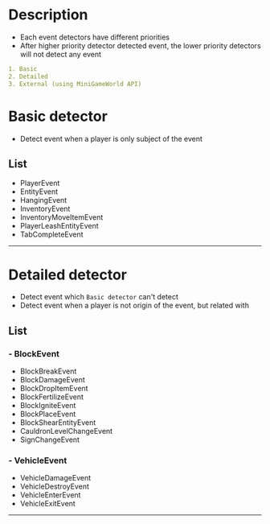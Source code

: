 # Description
- Each event detectors have different priorities
- After higher priority detector detected event, the lower priority detectors will not detect any event
```yaml
1. Basic
2. Detailed
3. External (using MiniGameWorld API)
```

# Basic detector
- Detect event when a player is only subject of the event

## List
- PlayerEvent
- EntityEvent
- HangingEvent
- InventoryEvent
- InventoryMoveItemEvent
- PlayerLeashEntityEvent
- TabCompleteEvent

---

# Detailed detector
- Detect event which `Basic detector` can't detect
- Detect event when a player is not origin of the event, but related with

## List

### - BlockEvent
- BlockBreakEvent
- BlockDamageEvent
- BlockDropItemEvent
- BlockFertilizeEvent
- BlockIgniteEvent
- BlockPlaceEvent
- BlockShearEntityEvent
- CauldronLevelChangeEvent
- SignChangeEvent

### - VehicleEvent
- VehicleDamageEvent
- VehicleDestroyEvent
- VehicleEnterEvent
- VehicleExitEvent

---
<!-- 
# Custom Detectable detector
- There are two ways to process undetectable events
- If you handle a undetectable event, you need to make sure the event is related with your minigame, because undetectable event will be passed the event to the minigame even if the event is not related with your minigame
- If need event already detectable by `API event detector` for some reason(e.g. performance(e.g. PlayerMoveEvent)), make sure that `useEventDetector` setting to `false` (ref: `PlayerMoveEvent` of [Parkour](https://github.com/MiniGameWorlds/AllMiniGames/blob/main/src/com/worldbiomusic/allgames/games/solobattle/parkour/Parkour.java))


## First method
- Add `getSetting().addCustomDetectableEvent(EventYouWant.class);` in constructor
```java
public class YourMiniGame extends SoloMiniGame implements Listener {
	public YourMiniGame() {
		super("YourMiniGame", 60, 10);

		// add custom detectable event
		getSetting().addCustomDetectableEvent(WeatherChangeEvent.class);
	}

	@Override
	protected void onEvent(Event event) {
		if (event instanceof WeatherChangeEvent) {
			WeatherChangeEvent e = (WeatherChangeEvent) event;
			e.getWorld().setWeatherDuration(1);
		}
	}
}
```


## Second method
- If a event passed to the `minigame.passEvent()` from the event listener, you can process the event you want in the `onEvent()` of your minigame class
- **If event could contain any player, check the player is playing your minigame before pass event with `passEvent()`**
```java
public class CommonListener implements Listener {
	MiniGame minigame;

	public CommonListener() {
        // register listener to plugin manager
        Bukkit.getPluginManager().registerEvents(this, YourPluginMain);

		// register minigame
		MiniGameWorld mw = MiniGameWorld.create("x.x.x");
		minigame = new FitTool();
		mw.registerGame(minigame);
	}

	@EventHandler
	public void onWeatherChanged(WeatherChangeEvent e) {
		// pass undetectable event: event will be passed to the minigame.onEvent()
		this.minigame.passEvent(e);
	}
	
	@EventHandler
	public void onProjectileHit(ProjectileHitEvent e) {
		// pass undetectable event: event will be passed to the minigame.onEvent()
		this.minigame.passEvent(e);
	}
	
	@EventHandler
	public void onProjectileHit(ProjectileHitEvent e) {
		// check player if event could contains players 
		if (e.getEntity().getShooter() instanceof Player) {
			Player shooter = (Player) e.getEntity().getShooter();
			
			// check player is playing your minigame
			if (minigame.containsPlayer(shooter)) {
				this.minigame.passEvent(e);
			}
		}
	}
}
```



## Third method
- Implements `Listener` and register to bukkit plugin manager and make event handler method in your minigame class, then pass event to `passEvent()`
- **If event could contain any player, check the player is playing your minigame before pass event with `passEvent()`**
- **NEVER process event directly in event handler method**
- **NEVER pass event directly to onEvent() in event handler method, but pass to only passEvent()**
```java
public class YourMiniGame extends SoloMiniGame implements Listener {

	public YourMiniGame() {
		super("YourMiniGame", 60, 10);

        // register listener to plugin manager
        Bukkit.getPluginManager().registerEvents(this, YourPluginMain);
	}

	@Override
	protected void onEvent(Event event) {
		if (event instanceof WeatherChangeEvent) {
			WeatherChangeEvent e = (WeatherChangeEvent) event;
			e.getWorld().setWeatherDuration(1);
		} else if (event instanceof ProjectileHitEvent) {
			ProjectileHitEvent e = (ProjectileHitEvent) event;
			
			// no need to check entity type, because entity checked before in "onProjectileHit()"
			Player shooter = (Player) e.getEntity().getShooter();
			shooter.sendMessage("You shoot something!");
		}
	}

	@EventHandler
	public void onWeatherChanged(WeatherChangeEvent e) {
        // NEVER process event here
		// pass the event to passEvent() (NEVER pass to the onEvent() directly)
		passEvent(e);
	}
	
	@EventHandler
	public void onProjectileHit(ProjectileHitEvent e) {
		// check player if event could contains players 
		if (e.getEntity().getShooter() instanceof Player) {
			Player shooter = (Player) e.getEntity().getShooter();
			
			// check player is playing your minigame
			if (minigame.containsPlayer(shooter)) {
				this.minigame.passEvent(e);
			}
		}
	}
}
```
 If process in event handler method or pass to the onEvent(), some problems are occurrs
1. Can not preprocess in onEvent() of frame class (super class)
2. Can not check minigame has started


---

# For performance
- `MiniGameWorld` default detector is a little slow because, detects almost events to pass to the minigames
- For better performance, you have to follow below method

## Example
1. Set `useEventDetector` setting to **false** in the constructor
2. Implements **Listener** and register
```java
public class Parkour extends SoloBattleMiniGame implements Listener {

	public Parkour() {
		super("Parkour", 2, 10, 60 * 5, 15);

		// set "useEventDetector" setting to false
		getSetting().setUseEventDetector(false);
		
		// register this listener to plugin manager
		Bukkit.getServer().getPluginManager().registerEvents(this, AllMiniGamesMain.getInstance());
	}
}
```

3. Make event handler method for specific event
(if player related with event need to process, check the player is playing your minigame)
4. After then, **must** pass the event using `passEvent()` method
```java
@EventHandler
public void onPlayerMove(PlayerMoveEvent event) {
	PlayerMoveEvent e = (PlayerMoveEvent) event;
	
	// check player is playing this minigame
	if (containsPlayer(e.getPlayer())) {
		passEvent(event);
	}
}
```

5. Process event in `onEvent()` method with better performance
```java
@Override
protected void onEvent(Event event) {
	if (event instanceof PlayerMoveEvent) {
		// process event with better performance
	}
}
```









 -->
